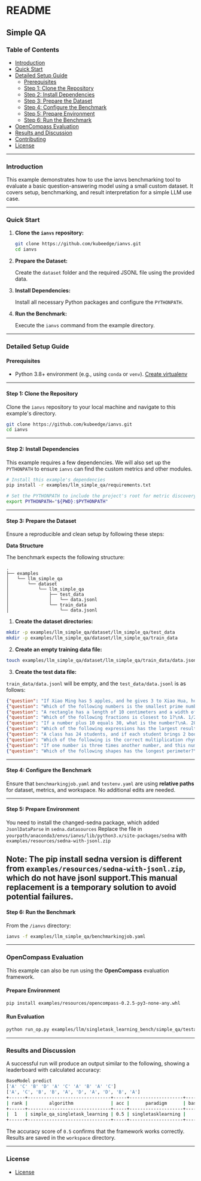 # README

## Simple QA

### Table of Contents

- [Introduction](#introduction)
- [Quick Start](#quick-start)
- [Detailed Setup Guide](#detailed-setup-guide)  
  - [Prerequisites](#prerequisites)  
  - [Step 1: Clone the Repository](#step-1-clone-the-repository)  
  - [Step 2: Install Dependencies](#step-2-install-dependencies)  
  - [Step 3: Prepare the Dataset](#step-3-prepare-the-dataset)  
  - [Step 4: Configure the Benchmark](#step-4-configure-the-benchmark)  
  - [Step 5: Prepare Environment](#step-5-run-the-benchmark)
  - [Step 6: Run the Benchmark](#step-5-run-the-benchmark)
- [OpenCompass Evaluation](#opencompass-evaluation)
- [Results and Discussion](#results-and-discussion)
- [Contributing](#contributing)
- [License](#license)

---

### Introduction

This example demonstrates how to use the ianvs benchmarking tool to evaluate a basic question-answering model using a small custom dataset. It covers setup, benchmarking, and result interpretation for a simple LLM use case.

---

### Quick Start

1. **Clone the `ianvs` repository:**

    ```bash
    git clone https://github.com/kubeedge/ianvs.git
    cd ianvs
    ```

2. **Prepare the Dataset:**

    Create the `dataset` folder and the required JSONL file using the provided data.

3. **Install Dependencies:** 
 
    Install all necessary Python packages and configure the `PYTHONPATH`.

4. **Run the Benchmark:** 

    Execute the `ianvs` command from the example directory.

---

### Detailed Setup Guide

#### Prerequisites

- Python 3.8+ environment (e.g., using `conda` or `venv`).
  [Create virtualenv](#create-virtualenv)
---

#### Step 1: Clone the Repository

Clone the `ianvs` repository to your local machine and navigate to this example's directory.

```bash
git clone https://github.com/kubeedge/ianvs.git
cd ianvs
```

---

#### Step 2: Install Dependencies

This example requires a few dependencies. We will also set up the `PYTHONPATH` to ensure `ianvs` can find the custom metrics and other modules.

```bash
# Install this example's dependencies
pip install -r examples/llm_simple_qa/requirements.txt

# Set the PYTHONPATH to include the project's root for metric discovery
export PYTHONPATH="${PWD}:$PYTHONPATH"
```

---

#### Step 3: Prepare the Dataset

Ensure a reproducible and clean setup by following these steps:

**Data Structure**

The benchmark expects the following structure:

```
.
├── examples
│   └── llm_simple_qa
│       └── dataset
│           └── llm_simple_qa
│               ├── test_data
│               │   └── data.jsonl
│               └── train_data
│                   └── data.jsonl
```

1. **Create the dataset directories:**

```bash
mkdir -p examples/llm_simple_qa/dataset/llm_simple_qa/test_data
mkdir -p examples/llm_simple_qa/dataset/llm_simple_qa/train_data
```

2. **Create an empty training data file:**

```bash
touch examples/llm_simple_qa/dataset/llm_simple_qa/train_data/data.jsonl
```

3. **Create the test data file:**

`train_data/data.jsonl` will be empty, and the `test_data/data.jsonl` is as follows:

```json
{"question": "If Xiao Ming has 5 apples, and he gives 3 to Xiao Hua, how many apples does Xiao Ming have left?\nA. 2\nB. 3\nC. 4\nD. 5", "answer": "A"}
{"question": "Which of the following numbers is the smallest prime number?\nA. 0\nB. 1\nC. 2\nD. 4", "answer": "C"}
{"question": "A rectangle has a length of 10 centimeters and a width of 5 centimeters, what is its perimeter in centimeters?\nA. 20 centimeters\nB. 30 centimeters\nC. 40 centimeters\nD. 50 centimeters", "answer": "B"}
{"question": "Which of the following fractions is closest to 1?\nA. 1/2\nB. 3/4\nC. 4/5\nD. 5/6", "answer": "D"}
{"question": "If a number plus 10 equals 30, what is the number?\nA. 20\nB. 21\nC. 22\nD. 23", "answer": "A"}
{"question": "Which of the following expressions has the largest result?\nA. 3 + 4\nB. 5 - 2\nC. 6 * 2\nD. 7 ÷ 2", "answer": "C"}
{"question": "A class has 24 students, and if each student brings 2 books, how many books are there in total?\nA. 48\nB. 36\nC. 24\nD. 12", "answer": "A"}
{"question": "Which of the following is the correct multiplication rhyme?\nA. Three threes are seven\nB. Four fours are sixteen\nC. Five fives are twenty-five\nD. Six sixes are thirty-six", "answer": "B"}
{"question": "If one number is three times another number, and this number is 15, what is the other number?\nA. 5\nB. 10\nC. 15\nD. 45", "answer": "A"}
{"question": "Which of the following shapes has the longest perimeter?\nA. Square\nB. Rectangle\nC. Circle\nD. Triangle", "answer": "C"}
```

---

#### Step 4: Configure the Benchmark

Ensure that `benchmarkingjob.yaml` and `testenv.yaml` are using **relative paths** for dataset, metrics, and workspace. No additional edits are needed.

---

#### Step 5: Prepare Environment

You need to install the changed-sedna package, which added `JsonlDataParse` in `sedna.datasources`
Replace the file in `yourpath/anaconda3/envs/ianvs/lib/python3.x/site-packages/sedna` with `examples/resources/sedna-with-jsonl.zip`

**Note: The pip install sedna version is different from `examples/resources/sedna-with-jsonl.zip`, which do not have jsonl support.This manual replacement is a temporary solution to avoid potential failures.**
---

#### Step 6: Run the Benchmark

From the `/ianvs` directory:

```bash
ianvs -f examples/llm_simple_qa/benchmarkingjob.yaml
```

---

### OpenCompass Evaluation

This example can also be run using the **OpenCompass** evaluation framework.

#### Prepare Environment

```bash
pip install examples/resources/opencompass-0.2.5-py3-none-any.whl
```

#### Run Evaluation

```bash
python run_op.py examples/llm/singletask_learning_bench/simple_qa/testalgorithms/gen/op_eval.py
```

---

### Results and Discussion

A successful run will produce an output similar to the following, showing a leaderboard with calculated accuracy:

```bash
BaseModel predict
['A' 'C' 'B' 'D' 'A' 'C' 'A' 'B' 'A' 'C']
['A', 'C', 'B', 'B', 'A', 'D', 'A', 'D', 'B', 'A']
+------+-------------------------------+-----+--------------------+-----------+---------------------+------------------------------------------------------------------------------------------------+
| rank |        algorithm              | acc |      paradigm      | basemodel |         time        |                                            url                                                 |
+------+-------------------------------+-----+--------------------+-----------+---------------------+------------------------------------------------------------------------------------------------+
|  1   | simple_qa_singletask_learning | 0.5 | singletasklearning |    gen    | 2025-08-06 11:50:43 | ./workspace/benchmarkingjob/simple_qa_singletask_learning/c1165a5e-72ba-11f0-80d8-00155dc14dbd |
+------+-------------------------------+-----+--------------------+-----------+------------------------------------------------------------------------------------------------+
```

The accuracy score of `0.5` confirms that the framework works correctly. Results are saved in the `workspace` directory.

---

### License

- [License](../../LICENSE)